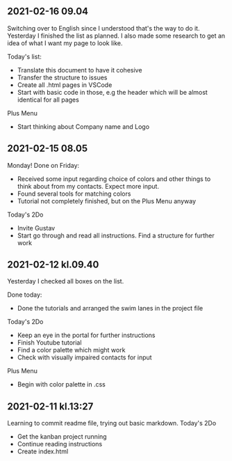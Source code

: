 ## 2021-02-16 09.04
Switching over to English since I understood that's the way to do it. 
Yesterday I finished the list as planned. I also made some research to get an idea of what I want my page to look like. 

Today's list:
* Translate this document to have it cohesive
* Transfer the structure to issues
* Create all .html pages in VSCode
* Start with basic code in those, e.g the header which will be almost identical for all pages

Plus Menu
* Start thinking about Company name and Logo


## 2021-02-15 08.05
Monday! 
Done on Friday:
* Received some input regarding choice of colors and other things to think about from my contacts. Expect more input. 
* Found several tools for matching colors
* Tutorial not completely finished, but on the Plus Menu anyway

Today's 2Do
* Invite Gustav
* Start go through and read all instructions. Find a structure for further work

## 2021-02-12 kl.09.40
Yesterday I checked all boxes on the list. 

Done today:
* Done the tutorials and arranged the swim lanes in the project file

Today's 2Do
* Keep an eye in the portal for further instructions
* Finish Youtube tutorial
* Find a color palette which might work
* Check with visually impaired contacts for input

Plus Menu
* Begin with color palette in .css


## 2021-02-11 kl.13:27
Learning to commit readme file, trying out basic markdown. 
Today's 2Do
* Get the kanban project running
* Continue reading instructions
* Create index.html
